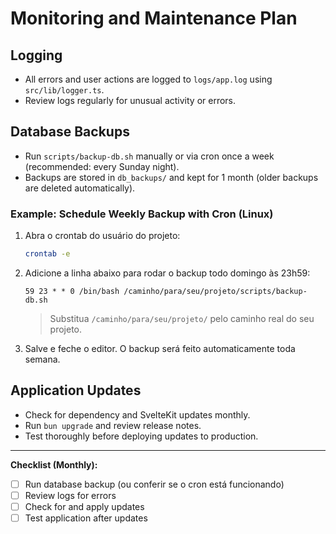 # Monitoring and Maintenance Plan

## Logging
- All errors and user actions are logged to `logs/app.log` using `src/lib/logger.ts`.
- Review logs regularly for unusual activity or errors.

## Database Backups
- Run `scripts/backup-db.sh` manually or via cron once a week (recommended: every Sunday night).
- Backups are stored in `db_backups/` and kept for 1 month (older backups are deleted automatically).

### Example: Schedule Weekly Backup with Cron (Linux)

1. Abra o crontab do usuário do projeto:
   ```bash
   crontab -e
   ```
2. Adicione a linha abaixo para rodar o backup todo domingo às 23h59:
   ```cron
   59 23 * * 0 /bin/bash /caminho/para/seu/projeto/scripts/backup-db.sh
   ```
   > Substitua `/caminho/para/seu/projeto/` pelo caminho real do seu projeto.

3. Salve e feche o editor. O backup será feito automaticamente toda semana.

## Application Updates
- Check for dependency and SvelteKit updates monthly.
- Run `bun upgrade` and review release notes.
- Test thoroughly before deploying updates to production.

---

**Checklist (Monthly):**
- [ ] Run database backup (ou conferir se o cron está funcionando)
- [ ] Review logs for errors
- [ ] Check for and apply updates
- [ ] Test application after updates
